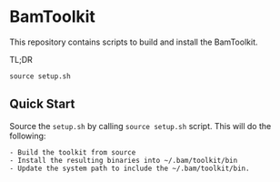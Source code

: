 # BamToolkit

This repository contains scripts to build and install the BamToolkit.

TL;DR
```
source setup.sh
```

## Quick Start

Source the `setup.sh` by calling `source setup.sh` script.  This will do the following:

    - Build the toolkit from source
    - Install the resulting binaries into ~/.bam/toolkit/bin
    - Update the system path to include the ~/.bam/toolkit/bin.
